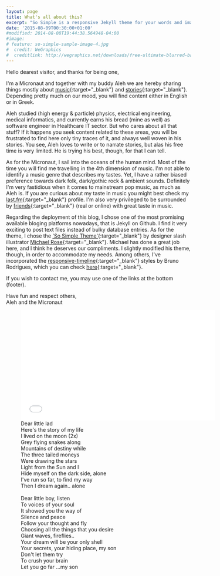 ```yaml
---
layout: page
title: What's all about this?
excerpt: "So Simple is a responsive Jekyll theme for your words and images."
date: '2015-08-09T00:30:00+01:00'
#modified: 2014-08-08T19:44:38.564948-04:00
#image:
# feature: so-simple-sample-image-4.jpg
#  credit: WeGraphics
#  creditlink: http://wegraphics.net/downloads/free-ultimate-blurred-background-pack/
---
```


Hello dearest visitor, and thanks for being one,

I'm a Micronaut and together with my buddy Aleh we are hereby sharing things mostly about [music](/music){:target="_blank"} and [stories](/blog){:target="_blank"}. Depending pretty much on our mood,  you will find content either in English or in Greek. 

Aleh studied (high energy & particle) physics, electrical engineering, medical informatics, and currently earns his bread (mine as well) as software engineer in Healthcare IT sector. But who cares about all that stuff? If it happens you seek content related to these areas, you will be frustrated to find here only tiny traces of it, and always well woven in his stories. You see, Aleh loves to write or to narrate stories, but alas his free time is very limited. He is trying his best, though, for that I can tell.

As for the Micronaut, I sail into the oceans of the human mind. Most of the time you will find me travelling in the 4th dimension of music. I'm not able to identify a music genre that describes my tastes. Yet, I have a rather biased preference towards dark folk, dark/gothic rock & ambient sounds. Definitely I'm very fastidious when it comes to mainstream pop music, as much as Aleh is. If you are curious about my taste in music you might best check my [last.fm](http://www.last.fm/user/AL3x4ndros){:target="_blank"} profile. I'm also very privileged to be surrounded by [friends](/links){:target="_blank"} (real or online) with great taste in music. 

Regarding the deployment of this blog, I chose one of the most promising available bloging platforms nowadays, that is Jekyll on Github. I find it very exciting to post text files instead of bulky database entries. As for the theme, I chose the ['So Simple Theme'](http://mademistakes.com/so-simple/){:target="_blank"} by designer slash illustrator [Michael Rose](http://mademistakes.com){:target="_blank"}. Michael has done a great job here, and I think he deserves our compliments. I slightly modified his theme, though, in order to accommodate my needs. Among others, I've incorporated the [responsive-timeline](https://github.com/brunodsgn/responsive-timeline){:target="_blank"} styles by Bruno Rodrigues, which you can check [here](/blog/new-albums-2015/){:target="_blank"}.


If you wish to contact me, you may use one of the links at the bottom (footer).

Have fun and respect others,<br/>
Aleh and the Micronaut

<figure>
    <iframe width="530" height="300" src="//www.youtube.com/embed/xTysF1E4Ft0" frameborder="0" allowfullscreen>&nbsp;</iframe>	
    <figcaption>Dear little lad<br/>
Here's the story of my life<br/> 
I lived on the moon (2x)<br/>
Grey flying snakes along<br/>
Mountains of destiny while<br/>
The three tailed moneys<br/>
Were drawing the stars<br/>
Light from the Sun and I<br/>
Hide myself on the dark side, alone<br/>
I've run so far, to find my way<br/>
Then I dream again.. alone<br/>
<br/>
Dear little boy, listen<br/>
To voices of your soul<br/>
It showed you the way of<br/>
Silence and peace<br/>
Follow your thought and fly<br/>
Choosing all the things that you desire<br/>
Giant waves, fireflies..<br/>
Your dream will be your only shell<br/>
Your secrets, your hiding place, my son<br/>
Don't let them try<br/>
To crush your brain<br/>
Let you go far ...my son</figcaption>
</figure>
<br/>